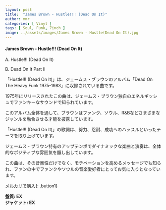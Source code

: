 ```yaml
---
layout: post
title:  "James Brown - Hustle!!! (Dead On It)"
author: mmr
categories: [ Vinyl ]
tags: [ Soul, Funk, 7inch ]
image: ../assets/images/James Brown - Hustle(Dead On It).jpg
---
```


#### James Brown - Hustle!!! (Dead On It)

A. Hustle!!! (Dead On It)

B. Dead On It Part II

「Hustle!!! (Dead On It)」は、ジェームス・ブラウンのアルバム「Dead On The Heavy Funk 1975-1983」に収録されている曲です。

1975年にリリースされたこの曲は、ジェームス・ブラウン独自のエネルギッシュでファンキーなサウンドで知られています。

このアルバム全体を通して、ブラウンはファンク、ソウル、R&Bなどさまざまなジャンルを融合させる才能を披露しています。

「Hustle!!! (Dead On It)」の歌詞は、努力、忍耐、成功へのハッスルといったテーマを取り上げています。

ジェームス・ブラウン特有のアップテンポでダイナミックな楽曲と演奏は、全体的なポジティブな雰囲気を醸し出しています。

この曲は、その音楽性だけでなく、モチベーションを高めるメッセージでも知られ、ファンの中でファンクやソウルの音楽愛好者にとってお気に入りとなっています。


[メルカリで購入](https://jp.mercari.com/item/m48436562097?afid=6142608987){: .button1}

<div class="mt-4 mb-4 d-flex align-items-center">
<strong class="mr-1">盤質: EX</strong>
</div>
<div class="mt-4 mb-4 d-flex align-items-center">
<strong class="mr-1">ジャケット: EX</strong>
</div>
